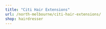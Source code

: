 ```yaml
---
title: "Citi Hair Extensions"
url: /north-melbourne/citi-hair-extensions/
shop: hairdresser
---
```

